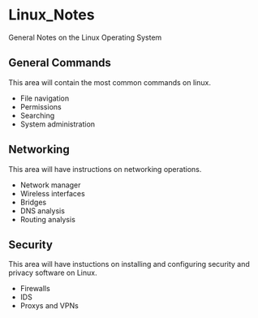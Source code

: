 # Linux_Notes 

General Notes on the Linux Operating System

## General Commands

This area will contain the most common commands on linux.

* File navigation
* Permissions
* Searching
* System administration

## Networking

This area will have instructions on networking operations.

* Network manager
* Wireless interfaces
* Bridges
* DNS analysis
* Routing analysis

## Security

This area will have instuctions on installing and configuring security and privacy software on Linux.

* Firewalls
* IDS
* Proxys and VPNs



